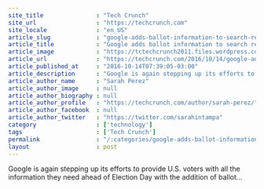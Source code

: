 ```yaml
---
site_title               : "Tech Crunch"
site_url                 : "https://techcrunch.com"
site_locale              : "en_US"
article_slug             : "google-adds-ballot-information-to-search-results"
article_title            : "Google adds ballot information to search results"
article_image            : "https://tctechcrunch2011.files.wordpress.com/2016/10/usmap-flag.jpg?w=764&h=400&crop=1"
article_url              : "https://techcrunch.com/2016/10/14/google-adds-ballot-information-to-search-results/"
article_published_at     : "2016-10-14T07:39:05-03:00"
article_description      : "Google is again stepping up its efforts to provide U.S. voters with all the information they need ahead of Election Day with the addition of ballot..."
article_author_name      : "Sarah Perez"
article_author_image     : null
article_author_biography : null
article_author_profile   : "https://techcrunch.com/author/sarah-perez/"
article_author_facebook  : null
article_author_twitter   : "https://twitter.com/sarahintampa"
category                 : ['technology']
tags                     : ['Tech Crunch']
permalink                : "/:categories/google-adds-ballot-information-to-search-results/"
layout                   : post
---
```


Google is again stepping up its efforts to provide U.S. voters with all the information they need ahead of Election Day with the addition of ballot...

